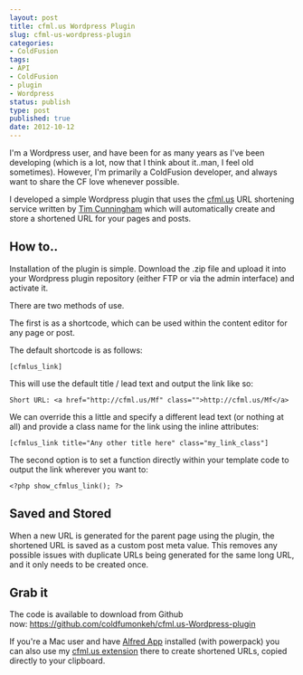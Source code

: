 ```yaml
---
layout: post
title: cfml.us Wordpress Plugin
slug: cfml-us-wordpress-plugin
categories:
- ColdFusion
tags:
- API
- ColdFusion
- plugin
- Wordpress
status: publish
type: post
published: true
date: 2012-10-12
---
```

<p>I'm a Wordpress user, and have been for as many years as I've been developing (which is a lot, now that I think about it..man, I feel old sometimes). However, I'm primarily a ColdFusion developer, and always want to share the CF love whenever possible.</p>
<p>I developed a simple Wordpress plugin that uses the <a title="Visit cfml.us" href="http://cfml.us" target="_blank">cfml.us</a> URL shortening service written by <a title="Visit cfmumbojumbo.com" href="http://cfmumbojumbo.com/" target="_blank">Tim Cunningham</a> which will automatically create and store a shortened URL for your pages and posts.</p>
<h2>How to..</h2>
<p>Installation of the plugin is simple. Download the .zip file and upload it into your Wordpress plugin repository (either FTP or via the admin interface) and activate it.</p>
<p>There are two methods of use.</p>
<p>The first is as a shortcode, which can be used within the content editor for any page or post.</p>
<p>The default shortcode is as follows:</p>

```
[cfmlus_link]
```

<p>This will use the default title / lead text and output the link like so:</p>

```
Short URL: <a href="http://cfml.us/Mf" class="">http://cfml.us/Mf</a>
```

<p>We can override this a little and specify a different lead text (or nothing at all) and provide a class name for the link using the inline attributes:</p>

```
[cfmlus_link title="Any other title here" class="my_link_class"]
```

<p>The second option is to set a function directly within your template code to output the link wherever you want to:</p>

```
<?php show_cfmlus_link(); ?>
```

<h2>Saved and Stored</h2>
<p>When a new URL is generated for the parent page using the plugin, the shortened URL is saved as a custom post meta value. This removes any possible issues with duplicate URLs being generated for the same long URL, and it only needs to be created once.</p>
<h2>Grab it</h2>
<p>The code is available to download from Github now: <a title="Download the cfml.us Wordpress plugin" href="https://github.com/coldfumonkeh/cfml.us-Wordpress-plugin" target="_blank">https://github.com/coldfumonkeh/cfml.us-Wordpress-plugin</a></p>
<p>If you're a Mac user and have <a title="Visit Alfred App" href="http://www.alfredapp.com/" target="_blank">Alfred App</a> installed (with powerpack) you can also use my <a title="Shortened CFML URLs via AlfredApp" href="http://www.mattgifford.co.uk/shortened-cfml-urls-via-alfredapp" target="_blank">cfml.us extension</a> there to create shortened URLs, copied directly to your clipboard.</p>

